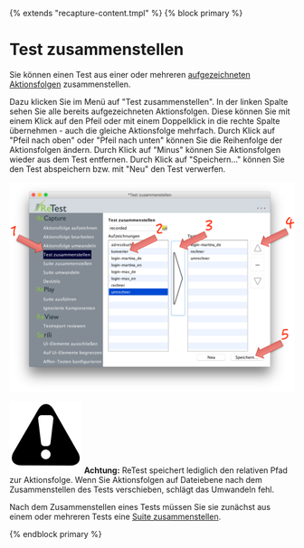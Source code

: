 {% extends "recapture-content.tmpl" %}
{% block primary %}

Test zusammenstellen
====================

Sie können einen Test aus einer oder mehreren [aufgezeichneten Aktionsfolgen](aktionsfolge-aufzeichnen.md) zusammenstellen.

Dazu klicken Sie im Menü auf "Test zusammenstellen".
In der linken Spalte sehen Sie alle bereits aufgezeichneten Aktionsfolgen.
Diese können Sie mit einem Klick auf den Pfeil oder mit einem Doppelklick in die rechte Spalte übernehmen - auch die gleiche Aktionsfolge mehrfach.
Durch Klick auf "Pfeil nach oben" oder "Pfeil nach unten" können Sie die Reihenfolge der Aktionsfolgen ändern.
Durch Klick auf "Minus" können Sie Aktionsfolgen wieder aus dem Test entfernen.
Durch Klick auf "Speichern..." können Sie den Test abspeichern bzw. mit "Neu" den Test verwerfen.

![GUI Screenshot Test Zusammenstellen](test-zusammenstellen-1.png)

![Warning](../../icons/warning.png) **Achtung:** ReTest speichert lediglich den relativen Pfad zur Aktionsfolge. 
Wenn Sie Aktionsfolgen auf Dateiebene nach dem Zusammenstellen des Tests verschieben, schlägt das Umwandeln fehl.

Nach dem Zusammenstellen eines Tests müssen Sie sie zunächst aus einem oder mehreren Tests eine [Suite zusammenstellen](suite-zusammenstellen.md). 

{% endblock primary %}